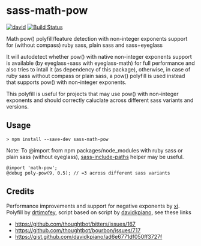# sass-math-pow

[![david](https://david-dm.org/strarsis/sass-math-pow.svg)](https://david-dm.org/strarsis/sass-math-pow)
[![Build Status](https://travis-ci.org/strarsis/sass-math-pow.svg?branch=master)](https://travis-ci.org/strarsis/sass-math-pow)

Math pow() polyfill/feature detection with non-integer exponents support 
for (without compass) ruby sass, plain sass and sass+eyeglass

It will autodetect whether pow() with native non-integer exponents support is available (by eyeglass+sass with eyeglass-math) for full performance and also tries to intall it (as dependency of this package),
otherwise, in case of ruby sass without compass or plain sass, a pow() polyfill is used instead that supports pow() with non-integer exponents.

This polyfill is useful for projects that may use pow() with non-integer exponents and should correctly caluclate across different sass variants and versions.

## Usage
````
> npm install --save-dev sass-math-pow
````
Note: To @import from npm packages/node_modules with ruby sass or plain sass (without eyeglass), 
[sass-include-paths](https://github.com/strarsis/sass-include-paths) helper may be useful.
````
@import 'math-pow';
@debug poly-pow(9, 0.5); // =3 across different sass variants
````

## Credits
Performance improvements and support for negative exponents by [xi](https://github.com/xi).
Polyfill by [drtimofey](https://github.com/drtimofey), script based on script by [davidkpiano](https://github.com/davidkpiano), see these links
- https://github.com/thoughtbot/bitters/issues/167
- https://github.com/thoughtbot/bourbon/issues/717
- https://gist.github.com/davidkpiano/ad6e6771df050ff3727f
